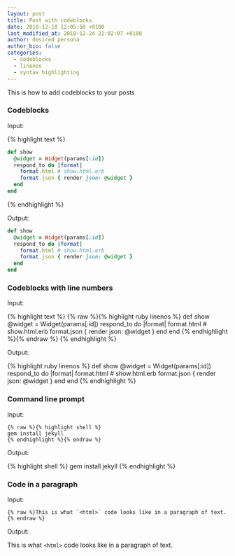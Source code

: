 ```yaml
---
layout: post
title: Post with codeblocks
date: 2018-12-18 12:05:50 +0100
last_modified_at: 2018-12-24 22:02:07 +0100
author: desired persona
author_bio: false
categories:
  - codeblocks
  - linenos
  - syntax highlighting
---
```


This is how to add codeblocks to your posts


### Codeblocks

Input:

{% highlight text %}
``` ruby
def show
  @widget = Widget(params[:id])
  respond_to do |format|
    format.html # show.html.erb
    format.json { render json: @widget }
  end
end
```
{% endhighlight %}

Output:

``` ruby
def show
  @widget = Widget(params[:id])
  respond_to do |format|
    format.html # show.html.erb
    format.json { render json: @widget }
  end
end
```


### Codeblocks with line numbers

Input:

{% highlight text %}
{% raw %}{% highlight ruby linenos %}
def show
  @widget = Widget(params[:id])
  respond_to do |format|
    format.html # show.html.erb
    format.json { render json: @widget }
  end
end
{% endhighlight %}{% endraw %}
{% endhighlight %}

Output:

{% highlight ruby linenos %}
def show
  @widget = Widget(params[:id])
  respond_to do |format|
    format.html # show.html.erb
    format.json { render json: @widget }
  end
end
{% endhighlight %}


### Command line prompt

Input:

```text
{% raw %}{% highlight shell %}
gem install jekyll
{% endhighlight %}{% endraw %}
```

Output:

{% highlight shell %}
gem install jekyll
{% endhighlight %}

### Code in a paragraph

Input:

```
{% raw %}This is what `<html>` code looks like in a paragraph of text.{% endraw %}
```

Output:

This is what `<html>` code looks like in a paragraph of text.



